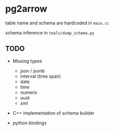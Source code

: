 # pg2arrow

table name and schema are hardcoded in `main.cc`

schema inference in `tools/dump_schema.py`

## TODO

* Missing types

    - json / jsonb
    - interval (time span)
    - date
    - time
    - numeric
    - uuid
    - xml

* C++ implementation of schema builder

* python bindings

